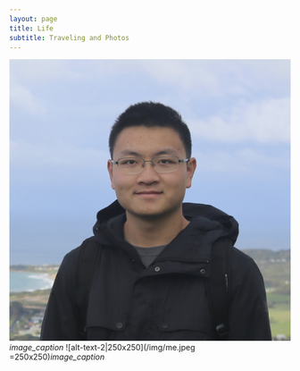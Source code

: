 ```yaml
---
layout: page
title: Life
subtitle: Traveling and Photos
---
```



![alt-text-1|250x250](/img/me.jpeg)*image_caption* ![alt-text-2|250x250](/img/me.jpeg =250x250)*image_caption*
